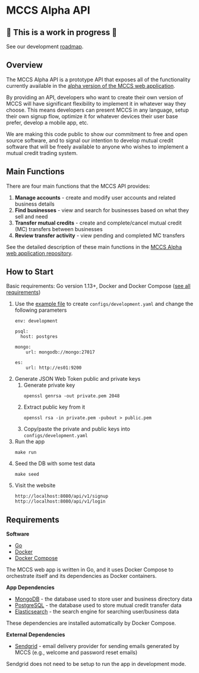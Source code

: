 # MCCS Alpha API

## 🚧 This is a work in progress  🚧

See our development [roadmap](https://github.com/ic3network/mccs#roadmap).

## Overview

The MCCS Alpha API is a prototype API that exposes all of the functionality currently available in the [alpha version of the MCCS web application](https://github.com/ic3network/mccs-alpha).

By providing an API, developers who want to create their own version of MCCS will have significant flexibility to implement it in whatever way they choose. This means developers can present MCCS in any language, setup their own signup flow, optimize it for whatever devices their user base prefer, develop a mobile app, etc.

We are making this code public to show our commitment to free and open source software, and to signal our intention to develop mutual credit software that will be freely available to anyone who wishes to implement a mutual credit trading system.

## Main Functions

There are four main functions that the MCCS API provides:

1. **Manage accounts** - create and modify user accounts and related business details
2. **Find businesses** - view and search for businesses based on what they sell and need
3. **Transfer mutual credits** - create and complete/cancel mutual credit (MC) transfers between businesses
4. **Review transfer activity** - view pending and completed MC transfers

See the detailed description of these main functions in the [MCCS Alpha web application repository](https://github.com/ic3network/mccs-alpha#main-functions).

## How to Start

Basic requirements: Go version 1.13+, Docker and Docker Compose ([see all requirements](#requirements))

1. Use the [example file](configs/seed.yaml) to create `configs/development.yaml` and change the following parameters
    ```
    env: development

    psql:
      host: postgres

    mongo:
        url: mongodb://mongo:27017

    es:
        url: http://es01:9200
    ```
1. Generate JSON Web Token public and private keys
    1. Generate private key
        ```
        openssl genrsa -out private.pem 2048
        ```
    1. Extract public key from it
        ```
        openssl rsa -in private.pem -pubout > public.pem
        ```
    1. Copy/paste the private and public keys into `configs/development.yaml`
1. Run the app
    ```
    make run
    ```
1. Seed the DB with some test data
    ```
    make seed
    ```
1. Visit the website
    ```
    http://localhost:8080/api/v1/signup
    http://localhost:8080/api/v1/login
    ```
<!-- 1. Login as admin (in a private browsing tab or another browser)
    ```
    http://localhost:8080/admin/login
    user = admin1@dev.null
    pass = password
    ```
1. View/query Elasticsearch data with Kibana
    ```
    http://localhost:5601
    ``` -->

## Requirements

**Software**

- [Go](https://golang.org/doc/install)
- [Docker](https://docs.docker.com/install/)
- [Docker Compose](https://docs.docker.com/compose/install/)

The MCCS web app is written in Go, and it uses Docker Compose to orchestrate itself and its dependencies as Docker containers.

**App Dependencies**

- [MongoDB](https://en.wikipedia.org/wiki/MongoDB) - the database used to store user and business directory data
- [PostgreSQL](https://www.postgresql.org/) - the database used to store mutual credit transfer data
- [Elasticsearch](https://en.wikipedia.org/wiki/Elasticsearch) - the search engine for searching user/business data

These dependencies are installed automatically by Docker Compose.

**External Dependencies**

- [Sendgrid](https://sendgrid.com/) - email delivery provider for sending emails generated by MCCS (e.g., welcome and password reset emails)

Sendgrid does not need to be setup to run the app in development mode.
